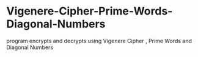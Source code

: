 # Vigenere-Cipher-Prime-Words-Diagonal-Numbers
program encrypts and decrypts using Vigenere Cipher , Prime Words and Diagonal Numbers
